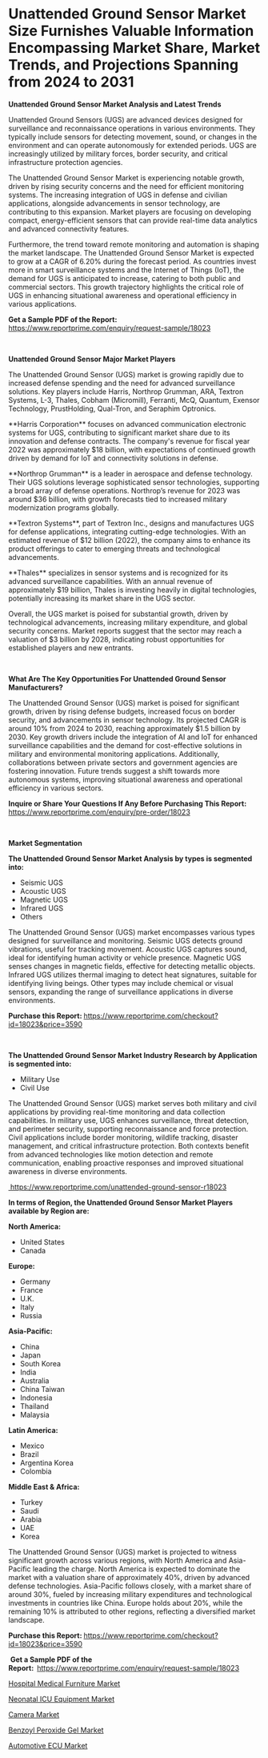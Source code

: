 <p><h1>Unattended Ground Sensor Market Size Furnishes Valuable Information Encompassing Market Share, Market Trends, and Projections Spanning from 2024 to 2031</h1></p><p><strong>Unattended Ground Sensor Market Analysis and Latest Trends</strong></p>
<p><p>Unattended Ground Sensors (UGS) are advanced devices designed for surveillance and reconnaissance operations in various environments. They typically include sensors for detecting movement, sound, or changes in the environment and can operate autonomously for extended periods. UGS are increasingly utilized by military forces, border security, and critical infrastructure protection agencies.</p><p>The Unattended Ground Sensor Market is experiencing notable growth, driven by rising security concerns and the need for efficient monitoring systems. The increasing integration of UGS in defense and civilian applications, alongside advancements in sensor technology, are contributing to this expansion. Market players are focusing on developing compact, energy-efficient sensors that can provide real-time data analytics and advanced connectivity features.</p><p>Furthermore, the trend toward remote monitoring and automation is shaping the market landscape. The Unattended Ground Sensor Market is expected to grow at a CAGR of 6.20% during the forecast period. As countries invest more in smart surveillance systems and the Internet of Things (IoT), the demand for UGS is anticipated to increase, catering to both public and commercial sectors. This growth trajectory highlights the critical role of UGS in enhancing situational awareness and operational efficiency in various applications.</p></p>
<p><strong>Get a Sample PDF of the Report:&nbsp;</strong> <a href="https://www.reportprime.com/enquiry/request-sample/18023?utm_campaign=13&utm_medium=2&utm_source=Github&utm_content=ia&utm_term=20112024&utm_id=unattended-ground-sensor">https://www.reportprime.com/enquiry/request-sample/18023</a></p>
<p>&nbsp;</p>
<p><strong>Unattended Ground Sensor Major Market Players</strong></p>
<p><p>The Unattended Ground Sensor (UGS) market is growing rapidly due to increased defense spending and the need for advanced surveillance solutions. Key players include Harris, Northrop Grumman, ARA, Textron Systems, L-3, Thales, Cobham (Micromill), Ferranti, McQ, Quantum, Exensor Technology, PrustHolding, Qual-Tron, and Seraphim Optronics.</p><p>**Harris Corporation** focuses on advanced communication electronic systems for UGS, contributing to significant market share due to its innovation and defense contracts. The company's revenue for fiscal year 2022 was approximately $18 billion, with expectations of continued growth driven by demand for IoT and connectivity solutions in defense.</p><p>**Northrop Grumman** is a leader in aerospace and defense technology. Their UGS solutions leverage sophisticated sensor technologies, supporting a broad array of defense operations. Northrop’s revenue for 2023 was around $36 billion, with growth forecasts tied to increased military modernization programs globally.</p><p>**Textron Systems**, part of Textron Inc., designs and manufactures UGS for defense applications, integrating cutting-edge technologies. With an estimated revenue of $12 billion (2022), the company aims to enhance its product offerings to cater to emerging threats and technological advancements.</p><p>**Thales** specializes in sensor systems and is recognized for its advanced surveillance capabilities. With an annual revenue of approximately $19 billion, Thales is investing heavily in digital technologies, potentially increasing its market share in the UGS sector.</p><p>Overall, the UGS market is poised for substantial growth, driven by technological advancements, increasing military expenditure, and global security concerns. Market reports suggest that the sector may reach a valuation of $3 billion by 2028, indicating robust opportunities for established players and new entrants.</p></p>
<p>&nbsp;</p>
<p><strong>What Are The Key Opportunities For Unattended Ground Sensor Manufacturers?</strong></p>
<p><p>The Unattended Ground Sensor (UGS) market is poised for significant growth, driven by rising defense budgets, increased focus on border security, and advancements in sensor technology. Its projected CAGR is around 10% from 2024 to 2030, reaching approximately $1.5 billion by 2030. Key growth drivers include the integration of AI and IoT for enhanced surveillance capabilities and the demand for cost-effective solutions in military and environmental monitoring applications. Additionally, collaborations between private sectors and government agencies are fostering innovation. Future trends suggest a shift towards more autonomous systems, improving situational awareness and operational efficiency in various sectors.</p></p>
<p><strong>Inquire or Share Your Questions If Any Before Purchasing This Report:</strong> <a href="https://www.reportprime.com/enquiry/pre-order/18023?utm_campaign=13&utm_medium=2&utm_source=Github&utm_content=ia&utm_term=20112024&utm_id=unattended-ground-sensor">https://www.reportprime.com/enquiry/pre-order/18023</a></p>
<p>&nbsp;</p>
<p><strong>Market Segmentation</strong></p>
<p><strong>The Unattended Ground Sensor Market Analysis by types is segmented into:</strong></p>
<p><ul><li>Seismic UGS</li><li>Acoustic UGS</li><li>Magnetic UGS</li><li>Infrared UGS</li><li>Others</li></ul></p>
<p><p>The Unattended Ground Sensor (UGS) market encompasses various types designed for surveillance and monitoring. Seismic UGS detects ground vibrations, useful for tracking movement. Acoustic UGS captures sound, ideal for identifying human activity or vehicle presence. Magnetic UGS senses changes in magnetic fields, effective for detecting metallic objects. Infrared UGS utilizes thermal imaging to detect heat signatures, suitable for identifying living beings. Other types may include chemical or visual sensors, expanding the range of surveillance applications in diverse environments.</p></p>
<p><strong>Purchase this Report:&nbsp;</strong><a href="https://www.reportprime.com/checkout?id=18023&price=3590&utm_campaign=13&utm_medium=2&utm_source=Github&utm_content=ia&utm_term=20112024&utm_id=unattended-ground-sensor">https://www.reportprime.com/checkout?id=18023&price=3590</a></p>
<p>&nbsp;</p>
<p><strong>The Unattended Ground Sensor Market Industry Research by Application is segmented into:</strong></p>
<p><ul><li>Military Use</li><li>Civil Use</li></ul></p>
<p><p>The Unattended Ground Sensor (UGS) market serves both military and civil applications by providing real-time monitoring and data collection capabilities. In military use, UGS enhances surveillance, threat detection, and perimeter security, supporting reconnaissance and force protection. Civil applications include border monitoring, wildlife tracking, disaster management, and critical infrastructure protection. Both contexts benefit from advanced technologies like motion detection and remote communication, enabling proactive responses and improved situational awareness in diverse environments.</p></p>
<p><a href="https://www.reportprime.com/unattended-ground-sensor-r18023?utm_campaign=13&utm_medium=2&utm_source=Github&utm_content=ia&utm_term=20112024&utm_id=unattended-ground-sensor">&nbsp;https://www.reportprime.com/unattended-ground-sensor-r18023</a></p>
<p><strong>In terms of Region, the Unattended Ground Sensor Market Players available by Region are:</strong></p>
<p>
    <p> <strong> North America: </strong>
        <ul>
            <li>United States</li>
            <li>Canada</li>
        </ul>
        </p> 
    <p> <strong> Europe: </strong>
        <ul>
            <li>Germany</li>
            <li>France</li>
            <li>U.K.</li>
            <li>Italy</li>
            <li>Russia</li>
        </ul>
        </p> 
    <p> <strong> Asia-Pacific: </strong>
        <ul>
            <li>China</li>
            <li>Japan</li>
            <li>South Korea</li>
            <li>India</li>
            <li>Australia</li>
            <li>China Taiwan</li>
            <li>Indonesia</li>
            <li>Thailand</li>
            <li>Malaysia</li>
        </ul>
        </p> 
    <p> <strong> Latin America: </strong>
        <ul>
            <li>Mexico</li>
            <li>Brazil</li>
            <li>Argentina Korea</li>
            <li>Colombia</li>
        </ul>
        </p> 
    <p> <strong> Middle East & Africa: </strong>
        <ul>
            <li>Turkey</li>
            <li>Saudi</li>
            <li>Arabia</li>
            <li>UAE</li>
            <li>Korea</li>
        </ul>
    </p>
    </p>
<p><p>The Unattended Ground Sensor (UGS) market is projected to witness significant growth across various regions, with North America and Asia-Pacific leading the charge. North America is expected to dominate the market with a valuation share of approximately 40%, driven by advanced defense technologies. Asia-Pacific follows closely, with a market share of around 30%, fueled by increasing military expenditures and technological investments in countries like China. Europe holds about 20%, while the remaining 10% is attributed to other regions, reflecting a diversified market landscape.</p></p>
<p><strong>Purchase this Report: </strong><a href="https://www.reportprime.com/checkout?id=18023&price=3590&utm_campaign=13&utm_medium=2&utm_source=Github&utm_content=ia&utm_term=20112024&utm_id=unattended-ground-sensor">https://www.reportprime.com/checkout?id=18023&price=3590</a></p>
<p>&nbsp;<strong>Get a Sample PDF of the Report:&nbsp;&nbsp;</strong><a href="https://www.reportprime.com/enquiry/request-sample/18023?utm_campaign=13&utm_medium=2&utm_source=Github&utm_content=ia&utm_term=20112024&utm_id=unattended-ground-sensor">https://www.reportprime.com/enquiry/request-sample/18023</a></p>
<p><strong></strong></p>
<p><p><a href="https://www.linkedin.com/pulse/hospital-medical-furniture-market-analysis-2024-2031-competitive-ewt3c?utm_campaign=13&utm_medium=2&utm_source=Github&utm_content=ia&utm_term=20112024&utm_id=unattended-ground-sensor">Hospital Medical Furniture Market</a></p><p><a href="https://www.linkedin.com/pulse/neonatal-icu-equipment-market-size-expected-grow-97-cagr-2024-2031-2rgbc?utm_campaign=13&utm_medium=2&utm_source=Github&utm_content=ia&utm_term=20112024&utm_id=unattended-ground-sensor">Neonatal ICU Equipment Market</a></p><p><a href="https://github.com/MarciaRunte/Market-Research-Report-List-1/blob/main/camera-market.md?utm_campaign=13&utm_medium=2&utm_source=Github&utm_content=ia&utm_term=20112024&utm_id=unattended-ground-sensor">Camera Market</a></p><p><a href="https://issuu.com/reportprime-2/docs/benzoyl-peroxide-gel-market-size-20_eb31d9b7eb1e34?utm_campaign=13&utm_medium=2&utm_source=Github&utm_content=ia&utm_term=20112024&utm_id=unattended-ground-sensor">Benzoyl Peroxide Gel Market</a></p><p><a href="https://github.com/Chiragrp22/Market-Research-Report-List-6/blob/main/automotive-ecu-market.md?utm_campaign=13&utm_medium=2&utm_source=Github&utm_content=ia&utm_term=20112024&utm_id=unattended-ground-sensor">Automotive ECU Market</a></p></p>